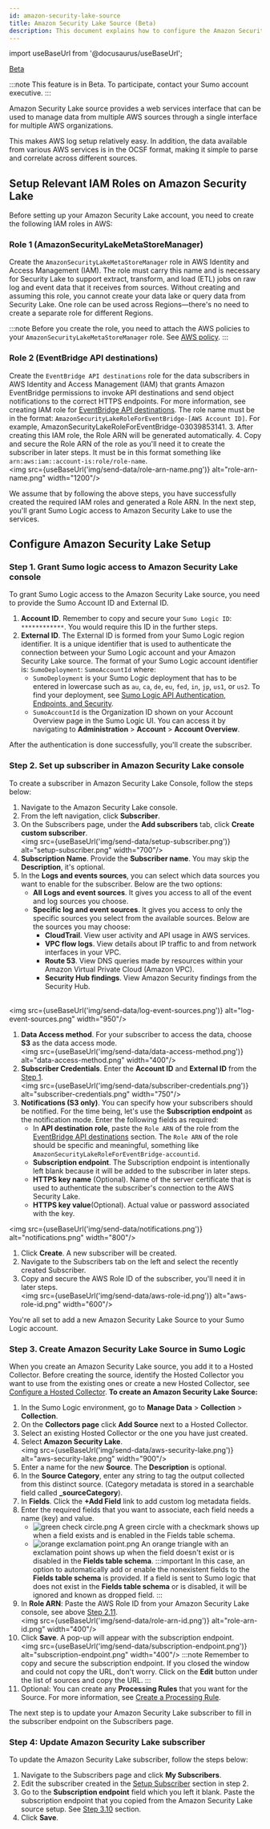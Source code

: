 ```yaml
---
id: amazon-security-lake-source
title: Amazon Security Lake Source (Beta)
description: This document explains how to configure the Amazon Security Lake source setup using the Sumo logic environment.
---
```


import useBaseUrl from '@docusaurus/useBaseUrl';

<head>
  <meta name="robots" content="noindex" />
</head>

<p><a href="/docs/beta"><span className="beta">Beta</span></a></p>

:::note
This feature is in Beta. To participate, contact your Sumo account executive.
:::

Amazon Security Lake source provides a web services interface that can be used to manage data from multiple AWS sources through a single interface for multiple AWS organizations.

This makes AWS log setup relatively easy. In addition, the data available from various AWS services is in the OCSF format, making it simple to parse and correlate across different sources.

## Setup Relevant IAM Roles on Amazon Security Lake

Before setting up your Amazon Security Lake account, you need to create the following IAM roles in AWS:

### Role 1 (AmazonSecurityLakeMetaStoreManager)

Create the `AmazonSecurityLakeMetaStoreManager` role in AWS Identity and Access Management (IAM). The role must carry this name and is necessary for Security Lake to support extract, transform, and load (ETL) jobs on raw log and event data that it receives from sources. Without creating and assuming this role, you cannot create your data lake or query data from Security Lake. One role can be used across Regions—there's no need to create a separate role for different Regions.

 :::note
 Before you create the role, you need to attach the AWS policies to your `AmazonSecurityLakeMetaStoreManager` role. See [AWS policy](https://docs.aws.amazon.com/security-lake/latest/userguide/getting-started.html#prerequisites).
 :::

### Role 2 (EventBridge API destinations)

Create the `EventBridge API destinations` role for the data subscribers in AWS Identity and Access Management (IAM) that grants Amazon EventBridge permissions to invoke API destinations and send object notifications to the correct HTTPS endpoints. For more information, see creating IAM role for [EventBridge API destinations](https://docs.aws.amazon.com/security-lake/latest/userguide/subscriber-data-access.html#iam-role-subscriber).
The role name must be in the format: `AmazonSecurityLakeRoleForEventBridge-[AWS Account ID]`. For example, AmazonSecurityLakeRoleForEventBridge-03039853141.
3. After creating this IAM role, the Role ARN will be generated automatically.
4. Copy and secure the Role ARN of the role as you'll need it to create the subscriber in later steps. It must be in this format something like `arn:aws:iam::account-is:role/role-name`. <br/><img src={useBaseUrl('img/send-data/role-arn-name.png')} alt="role-arn-name.png" width="1200"/>

We assume that by following the above steps, you have successfully created the required IAM roles and generated a Role ARN. In the next step, you'll grant Sumo Logic access to Amazon Security Lake to use the services.

## Configure Amazon Security Lake Setup

### Step 1. Grant Sumo logic access to Amazon Security Lake console

To grant Sumo Logic access to the Amazon Security Lake source, you need to provide the Sumo Account ID and External ID.
1. **Account ID**. Remember to copy and secure your `Sumo Logic ID`: `************`. You would require this ID in the further steps.
2. **External ID**. The External ID is formed from your Sumo Logic region identifier. It is a unique identifier that is used to authenticate the connection between your Sumo Logic account and your Amazon Security Lake source. The format of your Sumo Logic account identifier is: `SumoDeployment`: `SumoAccountId` where:
   * `SumoDeployment` is your Sumo Logic deployment that has to be entered in lowercase such as `au`, `ca`, `de`, `eu`, `fed`, `in`, `jp`, `us1`, or `us2`. To find your deployment, see [Sumo Logic API Authentication, Endpoints, and Security](/docs/api/getting-started.md).
   * `SumoAccountId` is the Organization ID shown on your Account Overview page in the Sumo Logic UI. You can access it by navigating to **Administration** > **Account**  > **Account Overview**.

After the authentication is done successfully, you'll create the subscriber.

### Step 2. Set up subscriber in Amazon Security Lake console

To create a subscriber in Amazon Security Lake Console, follow the steps below:
1. Navigate to the Amazon Security Lake console.
1. From the left navigation, click **Subscriber**.
1. On the Subscribers page, under the **Add subscribers** tab, click **Create custom subscriber**. <br/><img src={useBaseUrl('img/send-data/setup-subscriber.png')} alt="setup-subscriber.png" width="700"/>
1. **Subscription Name**. Provide the **Subscriber name**. You may skip the **Description**, it's optional.
1. In the **Logs and events sources**, you can select which data sources you want to enable for the subscriber. Below are the two options:
   * **All Logs and event sources**. It gives you access to all of the event and log sources you choose.
   * **Specific log and event sources**. It gives you access to only the specific sources you select from the available sources. Below are the sources you may choose:
      * **CloudTrail**. View user activity and API usage in AWS services.
      * **VPC flow logs**. View details about IP traffic to and from network interfaces in your VPC.
      * **Route 53**. View DNS queries made by resources within your Amazon Virtual Private Cloud (Amazon VPC).
      * **Security Hub findings**. View Amazon Security findings from the Security Hub.

  <br/><img src={useBaseUrl('img/send-data/log-event-sources.png')} alt="log-event-sources.png" width="950"/>
1. **Data Access method**. For your subscriber to access the data, choose **S3** as the data access mode.<br/><img src={useBaseUrl('img/send-data/data-access-method.png')} alt="data-access-method.png" width="400"/>
1. **Subscriber Credentials**. Enter the **Account ID** and **External ID** from the [Step 1](#step-1-grant-sumo-logic-access-to-amazon-security-lake-console). <br/><img src={useBaseUrl('img/send-data/subscriber-credentials.png')} alt="subscriber-credentials.png" width="750"/>
1. **Notifications (S3 only)**. You can specify how your subscribers should be notified. For the time being, let's use the **Subscription endpoint** as the notification mode. Enter the following fields as required:
   * In **API destination role**, paste the `Role ARN` of the role from the [EventBridge API destinations](#role-2-eventbridge-api-destinations) section. The `Role ARN` of the role should be specific and meaningful, something like `AmazonSecurityLakeRoleForEventBridge-accountid`.
   * **Subscription endpoint**. The Subscription endpoint is intentionally left blank because it will be added to the subscriber in later steps.
   * **HTTPS key name** (Optional). Name of the server certificate that is used to authenticate the subscriber's connection to the AWS Security Lake.
   * **HTTPS key value**(Optional). Actual value or password associated with the key.

  <img src={useBaseUrl('img/send-data/notifications.png')} alt="notifications.png" width="800"/>
1. Click **Create**. A new subscriber will be created.
1. Navigate to the Subscribers tab on the left and select the recently created Subscriber.
1. Copy and secure the AWS Role ID of the subscriber, you'll need it in later steps. <br/> <img src={useBaseUrl('img/send-data/aws-role-id.png')} alt="aws-role-id.png" width="600"/>

You're all set to add a new Amazon Security Lake Source to your Sumo Logic account.

### Step 3. Create Amazon Security Lake Source in Sumo Logic

When you create an Amazon Security Lake source, you add it to a Hosted Collector. Before creating the source, identify the Hosted Collector you want to use from the existing ones or create a new Hosted Collector, see [Configure a Hosted Collector](/docs/send-data/hosted-collectors/configure-hosted-collector).
**To create an Amazon Security Lake Source:**
1. In the Sumo Logic environment, go to **Manage Data** > **Collection** > **Collection**.
1. On the **Collectors page** click **Add Source** next to a Hosted Collector.
1. Select an existing Hosted Collector or the one you have just created.
1. Select **Amazon Security Lake**. <br/><img src={useBaseUrl('img/send-data/aws-security-lake.png')} alt="aws-security-lake.png" width="900"/>
1. Enter a name for the new **Source**. The **Description** is optional.
1. In the **Source Category**, enter any string to tag the output collected from this distinct source. (Category metadata is stored in a searchable field called **_sourceCategory**).
7. In **Fields**. Click the **+Add Field** link to add custom log metadata fields.
8. Enter the required fields that you want to associate, each field needs a name (key) and value.
   * ![green check circle.png](/img/reuse/green-check-circle.png) A green circle with a checkmark shows up when a field exists and is enabled in the Fields table schema.
   * ![orange exclamation point.png](/img/reuse/orange-exclamation-point.png) An orange triangle with an exclamation point shows up when the field doesn't exist or is disabled in the **Fields table schema**.
   :::important
   In this case, an option to automatically add or enable the nonexistent fields to the **Fields table schema** is provided. If a field is sent to Sumo logic that does not exist in the **Fields table schema** or is disabled, it will be ignored and known as dropped field.
   :::
1. In **Role ARN**: Paste the AWS Role ID from your Amazon Security Lake console, see above [Step 2.11](#step-2-set-up-subscriber-in-amazon-security-lake-console).<br/><img src={useBaseUrl('img/send-data/role-arn-id.png')} alt="role-arn-id.png" width="400"/>
1. Click **Save**. A pop-up will appear with the subscription endpoint. <br/> <img src={useBaseUrl('img/send-data/subscription-endpoint.png')} alt="subscription-endpoint.png" width="400"/>
  :::note
  Remember to copy and secure the subscription endpoint. If you closed the window and could not copy the URL, don't worry. Click on the **Edit** button under the list of sources and copy the URL.
  :::
1. Optional: You can create any **Processing Rules** that you want for the Source. For more information, see [Create a Processing Rule](/docs/send-data/collection/processing-rules/create-processing-rule.md).

The next step is to update your Amazon Security Lake subscriber to fill in the subscriber endpoint on the Subscribers page.

### Step 4: Update Amazon Security Lake subscriber

To update the Amazon Security Lake subscriber, follow the steps below:
1. Navigate to the Subscribers page and click **My Subscribers**.
2. Edit the subscriber created in the [Setup Subscriber](#step-2-set-up-subscriber-in-amazon-security-lake-console) section in step 2.
3. Go to the **Subscription endpoint** field which you left it blank. Paste the subscription endpoint that you copied from the Amazon Security Lake source setup. See [Step 3.10](#step-3-create-amazon-security-lake-source-in-sumo-logic) section.
4. Click **Save**.
